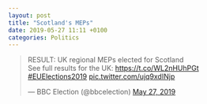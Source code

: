 ```yaml
---
layout: post
title: "Scotland's MEPs"
date: 2019-05-27 11:11 +0100
categories: Politics
---
```


<blockquote class="twitter-tweet"><p lang="en" dir="ltr">RESULT: UK regional MEPs elected for Scotland <br>See full results for the UK: <a href="https://t.co/WL2nHUhPGt">https://t.co/WL2nHUhPGt</a> <a href="https://twitter.com/hashtag/EUElections2019?src=hash&amp;ref_src=twsrc%5Etfw">#EUElections2019</a> <a href="https://t.co/ujq9xdINjp">pic.twitter.com/ujq9xdINjp</a></p>&mdash; BBC Election (@bbcelection) <a href="https://twitter.com/bbcelection/status/1132967239609704448?ref_src=twsrc%5Etfw">May 27, 2019</a></blockquote> <script async src="https://platform.twitter.com/widgets.js" charset="utf-8"></script>